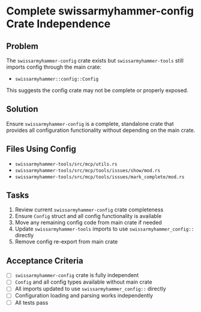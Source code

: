# Complete swissarmyhammer-config Crate Independence

## Problem

The `swissarmyhammer-config` crate exists but `swissarmyhammer-tools` still imports config through the main crate:

- `swissarmyhammer::config::Config`

This suggests the config crate may not be complete or properly exposed.

## Solution

Ensure `swissarmyhammer-config` is a complete, standalone crate that provides all configuration functionality without depending on the main crate.

## Files Using Config

- `swissarmyhammer-tools/src/mcp/utils.rs`
- `swissarmyhammer-tools/src/mcp/tools/issues/show/mod.rs`
- `swissarmyhammer-tools/src/mcp/tools/issues/mark_complete/mod.rs`

## Tasks

1. Review current `swissarmyhammer-config` crate completeness
2. Ensure `Config` struct and all config functionality is available
3. Move any remaining config code from main crate if needed
4. Update `swissarmyhammer-tools` imports to use `swissarmyhammer_config::` directly
5. Remove config re-export from main crate

## Acceptance Criteria

- [ ] `swissarmyhammer-config` crate is fully independent
- [ ] `Config` and all config types available without main crate
- [ ] All imports updated to use `swissarmyhammer_config::` directly
- [ ] Configuration loading and parsing works independently
- [ ] All tests pass